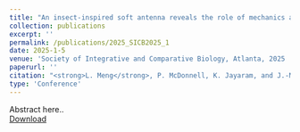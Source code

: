 ```yaml
---
title: "An insect-inspired soft antenna reveals the role of mechanics and contact speed in touch sensation "
collection: publications
excerpt: ''
permalink: /publications/2025_SICB2025_1
date: 2025-1-5
venue: 'Society of Integrative and Comparative Biology, Atlanta, 2025 '
paperurl: ''
citation: "<strong>L. Meng</strong>, P. McDonnell, K. Jayaram, and J.-M. Mongeau. “An insect-inspired soft antenna reveals the role of mechanics and contact speed in touch sensation” Society of Integrative and Comparative Biology, Atlanta, 2025 [talk]. Finalist for best student talk"
type: 'Conference'
---
```

Abstract here..  
[Download](https://s3.amazonaws.com/xcdshared/sicb/app_content/1526_1230033635.pdf)
